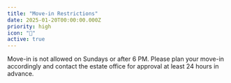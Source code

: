 ```yaml
---
title: "Move-in Restrictions"
date: 2025-01-20T00:00:00.000Z
priority: high
icon: "📌"
active: true
---
```


Move-in is not allowed on Sundays or after 6 PM. Please plan your move-in accordingly and contact the estate office for approval at least 24 hours in advance. 